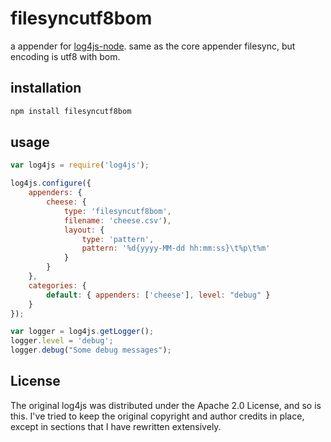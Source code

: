 # filesyncutf8bom
a appender for [log4js-node](https://github.com/log4js-node/log4js-node).
same as the core appender filesync, but encoding is utf8 with bom.

## installation

```bash
npm install filesyncutf8bom
```

## usage

```javascript
var log4js = require('log4js');

log4js.configure({
    appenders: {
        cheese: {
            type: 'filesyncutf8bom',
            filename: 'cheese.csv'),
            layout: {
                type: 'pattern',
                pattern: '%d{yyyy-MM-dd hh:mm:ss}\t%p\t%m'
            }
        }
    },
    categories: {
        default: { appenders: ['cheese'], level: "debug" }
    }
});

var logger = log4js.getLogger();
logger.level = 'debug';
logger.debug("Some debug messages");
```

## License
The original log4js was distributed under the Apache 2.0 License, and so is this. I've tried to keep the original copyright and author credits in place, except in sections that I have rewritten extensively.
